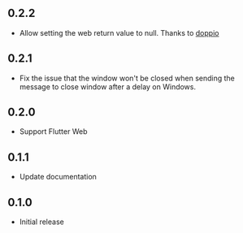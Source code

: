 ## 0.2.2

- Allow setting the web return value to null. Thanks to [doppio](https://github.com/doppio)

## 0.2.1

- Fix the issue that the window won't be closed when sending the message to close window after a delay on Windows.

## 0.2.0

- Support Flutter Web

## 0.1.1

- Update documentation

## 0.1.0

- Initial release
